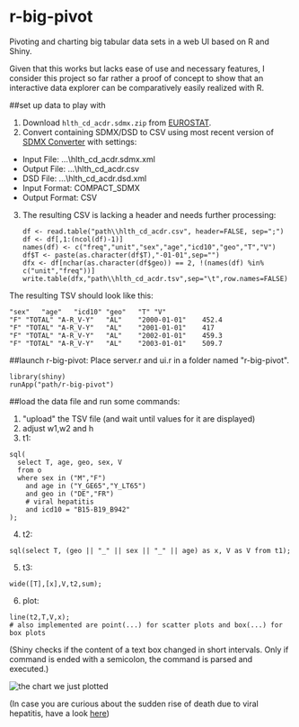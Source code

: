 r-big-pivot
===========

Pivoting and charting big tabular data sets in a web UI based on R and Shiny.

Given that this works but lacks ease of use and necessary features, I consider this project so far rather a proof of concept to show that an interactive data explorer can be comparatively easily realized with R.


##set up data to play with

1. Download `hlth_cd_acdr.sdmx.zip` from  [EUROSTAT](http://epp.eurostat.ec.europa.eu/NavTree_prod/everybody/BulkDownloadListing?dir=data&filter=SDMX&sort=1&sort=2&start=h).
2. Convert containing SDMX/DSD to CSV using most recent version of [SDMX Converter](https://webgate.ec.europa.eu/fpfis/mwikis/sdmx/index.php/SDMX_Converter) with settings:
  * Input File: ...\hlth_cd_acdr.sdmx.xml
  * Output File: ...\hlth_cd_acdr.csv
  * DSD File: ...\hlth_cd_acdr.dsd.xml
  * Input Format: COMPACT_SDMX
  * Output Format: CSV
3. The resulting CSV is lacking a header and needs further processing:

    ```
    df <- read.table("path\\hlth_cd_acdr.csv", header=FALSE, sep=";")
    df <- df[,1:(ncol(df)-1)]
    names(df) <- c("freq","unit","sex","age","icd10","geo","T","V")
    df$T <- paste(as.character(df$T),"-01-01",sep="")
    dfx <- df[nchar(as.character(df$geo)) == 2, !(names(df) %in% c("unit","freq"))]
    write.table(dfx,"path\\hlth_cd_acdr.tsv",sep="\t",row.names=FALSE)
    ```

The resulting TSV should look like this:
```
"sex"	"age"	"icd10"	"geo"	"T"	"V"
"F"	"TOTAL"	"A-R_V-Y"	"AL"	"2000-01-01"	452.4
"F"	"TOTAL"	"A-R_V-Y"	"AL"	"2001-01-01"	417
"F"	"TOTAL"	"A-R_V-Y"	"AL"	"2002-01-01"	459.3
"F"	"TOTAL"	"A-R_V-Y"	"AL"	"2003-01-01"	509.7
```

##launch r-big-pivot:
Place server.r and ui.r in a folder named "r-big-pivot".

```
library(shiny)
runApp("path/r-big-pivot")
```

##load the data file and run some commands:
1. "upload" the TSV file (and wait until values for it are displayed)
2. adjust w1,w2 and h
3. t1:

  ```
  sql(
    select T, age, geo, sex, V 
    from o 
    where sex in ("M","F") 
      and age in ("Y_GE65","Y_LT65") 
      and geo in ("DE","FR") 
      # viral hepatitis
      and icd10 = "B15-B19_B942"
  );
  ```
4. t2:
```
sql(select T, (geo || "_" || sex || "_" || age) as x, V as V from t1);
```
5. t3:
```
wide([T],[x],V,t2,sum);
```
6. plot:
```
line(t2,T,V,x);
# also implemented are point(...) for scatter plots and box(...) for box plots
```

(Shiny checks if the content of a text box changed in short intervals. Only if command is ended with a semicolon, the command is parsed and executed.)

![the chart we just plotted](https://raw.github.com/joyofdata/r-big-pivot/master/pics/sample-chart.gif)

(In case you are curious about the sudden rise of death due to viral hepatitis, have a look [here](http://www.joyofdata.de/blog/increase-of-deaths-due-to-viral-hepatitis-in-the-year-1998-in-germany/))
